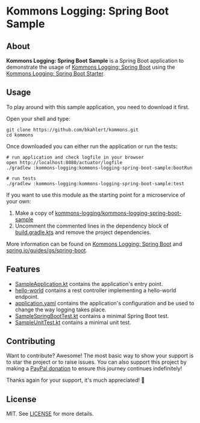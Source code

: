 # Kommons Logging: Spring Boot Sample

## About

**Kommons Logging: Spring Boot Sample** is a Spring Boot application to demonstrate the usage
of [Kommons Logging: Spring Boot](../kommons-logging-spring-boot) using the [Kommons Logging: Spring Boot Starter](../kommons-logging-spring-boot-starter).

## Usage

To play around with this sample application, you need to download it first.

Open your shell and type:

```shell
git clone https://github.com/bkahlert/kommons.git
cd kommons
```

Once downloaded you can either run the application or run the tests:

```shell
# run application and check logfile in your browser
open http://localhost:8080/actuator/logfile
./gradlew :kommons-logging:kommons-logging-spring-boot-sample:bootRun

# run tests
./gradlew :kommons-logging:kommons-logging-spring-boot-sample:test
```

If you want to use this module as the starting point for a microservice of your own:

1. Make a copy of [kommons-logging/kommons-logging-spring-boot-sample](.)
2. Uncomment the commented lines in the dependency block of [build.gradle.kts](build.gradle.kts) and remove the project dependencies.

More information can be found on [Kommons Logging: Spring Boot](../kommons-logging-spring-boot)
and [spring.io/guides/gs/spring-boot](https://spring.io/guides/gs/spring-boot/).

## Features

- [SampleApplication.kt](src/main/kotlin/com/bkahlert/kommons/logging/sample/SampleApplication.kt) contains the application's entry point.
- [hello-world](src/main/kotlin/com/bkahlert/kommons/logging/sample/helloworld) contains a rest controller implementing a hello-world endpoint.
- [application.yaml](src/main/resources/application.yml) contains the application's configuration and be used to change the way logging takes place.
- [SampleSpringBootTest.kt](src/test/kotlin/com/bkahlert/kommons/logging/sample/SampleSpringBootTest.kt) contains a minimal Spring Boot test.
- [SampleUnitTest.kt](src/test/kotlin/com/bkahlert/kommons/logging/sample/SampleUnitTest.kt) contains a minimal unit test.

## Contributing

Want to contribute?
Awesome!
The most basic way to show your support is to star the project or to raise issues.
You can also support this project by making a [PayPal donation](https://www.paypal.me/bkahlert) to ensure this journey continues indefinitely!

Thanks again for your support, it's much appreciated! :pray:

## License

MIT. See [LICENSE](../../LICENSE) for more details.
